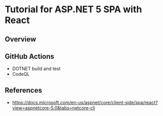 # Tutorial for ASP.NET 5 SPA with React

## Overview

## GitHub Actions

- DOTNET build and test
- CodeQL

## References

- https://docs.microsoft.com/en-us/aspnet/core/client-side/spa/react?view=aspnetcore-5.0&tabs=netcore-cli